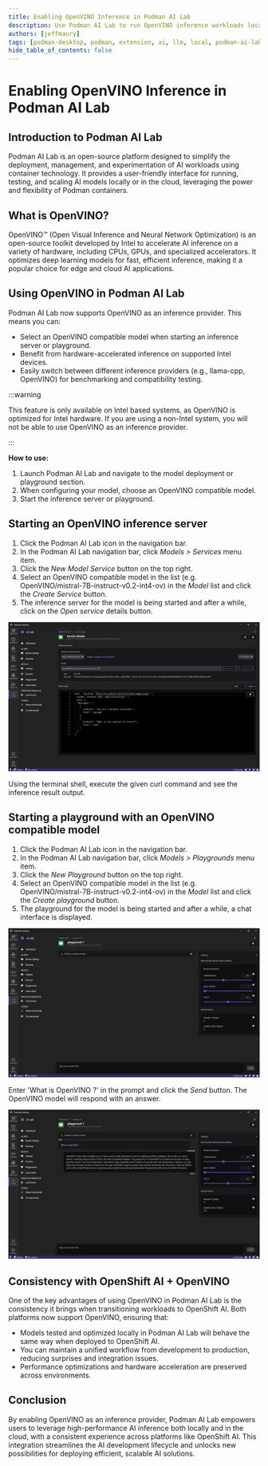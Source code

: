 ```yaml
---
title: Enabling OpenVINO Inference in Podman AI Lab
description: Use Podman AI Lab to run OpenVINO inference workloads locally.
authors: [jeffmaury]
tags: [podman-desktop, podman, extension, ai, llm, local, podman-ai-lab, openvino]
hide_table_of_contents: false
---
```


# Enabling OpenVINO Inference in Podman AI Lab

## Introduction to Podman AI Lab

Podman AI Lab is an open-source platform designed to simplify the deployment, management, and experimentation of AI workloads using container technology. It provides a user-friendly interface for running, testing, and scaling AI models locally or in the cloud, leveraging the power and flexibility of Podman containers.

## What is OpenVINO?

OpenVINO™ (Open Visual Inference and Neural Network Optimization) is an open-source toolkit developed by Intel to accelerate AI inference on a variety of hardware, including CPUs, GPUs, and specialized accelerators. It optimizes deep learning models for fast, efficient inference, making it a popular choice for edge and cloud AI applications.

## Using OpenVINO in Podman AI Lab

Podman AI Lab now supports OpenVINO as an inference provider. This means you can:

- Select an OpenVINO compatible model when starting an inference server or playground.
- Benefit from hardware-accelerated inference on supported Intel devices.
- Easily switch between different inference providers (e.g., llama-cpp, OpenVINO) for benchmarking and compatibility testing.

:::warning

This feature is only available on Intel based systems, as OpenVINO is optimized for Intel hardware. If you are using a non-Intel system, you will not be able to use OpenVINO as an inference provider.

:::

**How to use:**

1. Launch Podman AI Lab and navigate to the model deployment or playground section.
2. When configuring your model, choose an OpenVINO compatible model.
3. Start the inference server or playground.

## Starting an OpenVINO inference server

1. Click the Podman AI Lab icon in the navigation bar.
2. In the Podman AI Lab navigation bar, click _Models > Services_ menu item.
3. Click the _New Model Service_ button on the top right.
4. Select an OpenVINO compatible model in the list (e.g. OpenVINO/mistral-7B-instruct-v0.2-int4-ov) in the _Model_ list and click the _Create Service_ button.
5. The inference server for the model is being started and after a while, click on the _Open service_ details button.

![OpenVINO inference server details](img/podman-ai-lab-openvino/openvino-inference-server-details.png)

Using the terminal shell, execute the given curl command and see the inference result output.

## Starting a playground with an OpenVINO compatible model

1. Click the Podman AI Lab icon in the navigation bar.
2. In the Podman AI Lab navigation bar, click _Models > Playgrounds_ menu item.
3. Click the _New Playground_ button on the top right.
4. Select an OpenVINO compatible model in the list (e.g. OpenVINO/mistral-7B-instruct-v0.2-int4-ov) in the _Model_ list and click the _Create playground_ button.
5. The playground for the model is being started and after a while, a chat interface is displayed.

![Initial playground on OpenVINO model](img/podman-ai-lab-openvino/openvino-playground1.png)

Enter 'What is OpenVINO ?' in the prompt and click the _Send_ button. The OpenVINO model will respond with an answer.

![OpenVINO model response in the playground](img/podman-ai-lab-openvino/openvino-playground2.png)

## Consistency with OpenShift AI + OpenVINO

One of the key advantages of using OpenVINO in Podman AI Lab is the consistency it brings when transitioning workloads to OpenShift AI. Both platforms now support OpenVINO, ensuring that:

- Models tested and optimized locally in Podman AI Lab will behave the same way when deployed to OpenShift AI.
- You can maintain a unified workflow from development to production, reducing surprises and integration issues.
- Performance optimizations and hardware acceleration are preserved across environments.

## Conclusion

By enabling OpenVINO as an inference provider, Podman AI Lab empowers users to leverage high-performance AI inference both locally and in the cloud, with a consistent experience across platforms like OpenShift AI. This integration streamlines the AI development lifecycle and unlocks new possibilities for deploying efficient, scalable AI solutions.
